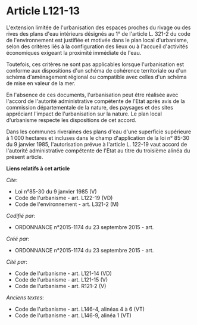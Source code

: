 # Article L121-13

L'extension limitée de l'urbanisation des espaces proches du rivage ou des rives des plans d'eau intérieurs désignés au 1° de
l'article L. 321-2 du code de l'environnement est justifiée et motivée dans le plan local d'urbanisme, selon des critères
liés à la configuration des lieux ou à l'accueil d'activités économiques exigeant la proximité immédiate de l'eau. 

Toutefois, ces critères ne sont pas applicables lorsque l'urbanisation est conforme aux dispositions d'un schéma de cohérence
territoriale ou d'un schéma d'aménagement régional ou compatible avec celles d'un schéma de mise en valeur de la mer. 

En l'absence de ces documents, l'urbanisation peut être réalisée avec l'accord de l'autorité administrative compétente de
l'Etat après avis de la commission départementale de la nature, des paysages et des sites appréciant l'impact de
l'urbanisation sur la nature. Le plan local d'urbanisme respecte les dispositions de cet accord. 

Dans les communes riveraines des plans d'eau d'une superficie supérieure à 1 000 hectares et incluses dans le champ
d'application de la loi n° 85-30 du 9 janvier 1985, l'autorisation prévue à l'article L. 122-19 vaut accord de l'autorité
administrative compétente de l'Etat au titre du troisième alinéa du présent article.

**Liens relatifs à cet article**

_Cite_:

  - Loi n°85-30 du 9 janvier 1985 (V)
  - Code de l'urbanisme - art. L122-19 (VD)
  - Code de l'environnement - art. L321-2 (M)

_Codifié par_:

  - ORDONNANCE n°2015-1174 du 23 septembre 2015 - art.

_Créé par_:

  - ORDONNANCE n°2015-1174 du 23 septembre 2015 - art.

_Cité par_:

  - Code de l'urbanisme - art. L121-14 (VD)
  - Code de l'urbanisme - art. L121-15 (V)
  - Code de l'urbanisme - art. R121-2 (V)

_Anciens textes_:

  - Code de l'urbanisme - art. L146-4, alinéas 4 à 6 (VT)
  - Code de l'urbanisme - art. L146-9, alinéa 1 (VT)
